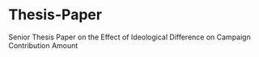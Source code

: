 # Thesis-Paper
Senior Thesis Paper on the Effect of Ideological Difference on Campaign Contribution Amount 
